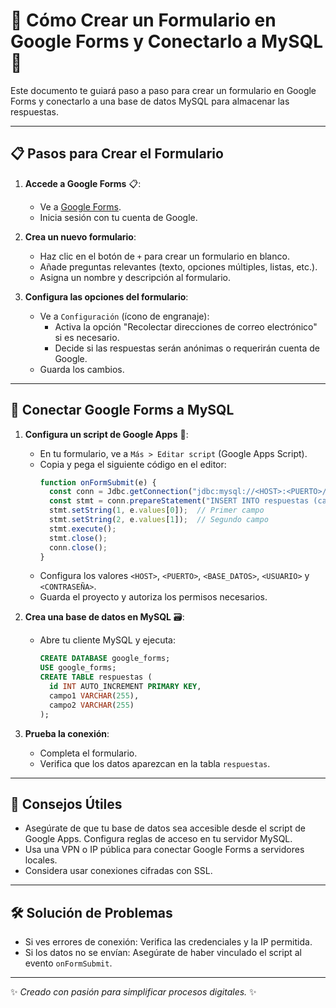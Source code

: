 
# 🌟 Cómo Crear un Formulario en Google Forms y Conectarlo a MySQL 🚀  

Este documento te guiará paso a paso para crear un formulario en Google Forms y conectarlo a una base de datos MySQL para almacenar las respuestas.  

---

## 📋 Pasos para Crear el Formulario  

1. **Accede a Google Forms** 📋:  
   - Ve a [Google Forms](https://forms.google.com).  
   - Inicia sesión con tu cuenta de Google.  

2. **Crea un nuevo formulario**:  
   - Haz clic en el botón de `+` para crear un formulario en blanco.  
   - Añade preguntas relevantes (texto, opciones múltiples, listas, etc.).  
   - Asigna un nombre y descripción al formulario.  

3. **Configura las opciones del formulario**:  
   - Ve a `Configuración` (ícono de engranaje):  
     - Activa la opción "Recolectar direcciones de correo electrónico" si es necesario.  
     - Decide si las respuestas serán anónimas o requerirán cuenta de Google.  
   - Guarda los cambios.  

---

## 🚀 Conectar Google Forms a MySQL  

1. **Configura un script de Google Apps** 📜:  
   - En tu formulario, ve a `Más > Editar script` (Google Apps Script).  
   - Copia y pega el siguiente código en el editor:  
     ```javascript
     function onFormSubmit(e) {
       const conn = Jdbc.getConnection("jdbc:mysql://<HOST>:<PUERTO>/<BASE_DATOS>", "<USUARIO>", "<CONTRASEÑA>");
       const stmt = conn.prepareStatement("INSERT INTO respuestas (campo1, campo2) VALUES (?, ?)");
       stmt.setString(1, e.values[0]);  // Primer campo
       stmt.setString(2, e.values[1]);  // Segundo campo
       stmt.execute();
       stmt.close();
       conn.close();
     }
     ```  
   - Configura los valores `<HOST>`, `<PUERTO>`, `<BASE_DATOS>`, `<USUARIO>` y `<CONTRASEÑA>`.  
   - Guarda el proyecto y autoriza los permisos necesarios.  

2. **Crea una base de datos en MySQL** 🗃️:  
   - Abre tu cliente MySQL y ejecuta:  
     ```sql
     CREATE DATABASE google_forms;
     USE google_forms;
     CREATE TABLE respuestas (
       id INT AUTO_INCREMENT PRIMARY KEY,
       campo1 VARCHAR(255),
       campo2 VARCHAR(255)
     );
     ```  

3. **Prueba la conexión**:  
   - Completa el formulario.  
   - Verifica que los datos aparezcan en la tabla `respuestas`.  

---

## 🧩 Consejos Útiles  

- Asegúrate de que tu base de datos sea accesible desde el script de Google Apps. Configura reglas de acceso en tu servidor MySQL.  
- Usa una VPN o IP pública para conectar Google Forms a servidores locales.  
- Considera usar conexiones cifradas con SSL.  

---

## 🛠️ Solución de Problemas  

- Si ves errores de conexión: Verifica las credenciales y la IP permitida.  
- Si los datos no se envían: Asegúrate de haber vinculado el script al evento `onFormSubmit`.  

---

✨ _Creado con pasión para simplificar procesos digitales._ ✨  
